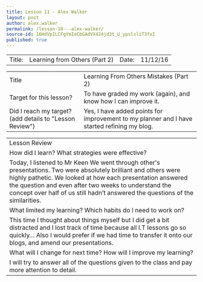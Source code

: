 ```yaml
---
title: Lesson 11 - Alex Walker
layout: post
author: alex.walker
permalink: /lesson-10---alex-walker/
source-id: 16HdVpILCFgYmIoCbGAdVX424jd3t_U_ypslsliT3fxI
published: true
---
```

<table>
  <tr>
    <td>Title:  </td>
    <td>Learning from Others (Part 2)</td>
    <td> Date:  </td>
    <td>11/12/16</td>
  </tr>
</table>


<table>
  <tr>
    <td>Title</td>
    <td>Learning From Others Mistakes (Part 2)</td>
  </tr>
  <tr>
    <td>Target for this lesson?</td>
    <td>To have graded my work (again), and know how I can improve it.</td>
  </tr>
  <tr>
    <td>Did I reach my target? 
(add details to "Lesson Review")</td>
    <td>Yes, I have added points for improvement to my planner and I have started refining my blog.</td>
  </tr>
</table>


<table>
  <tr>
    <td>Lesson Review</td>
  </tr>
  <tr>
    <td>How did I learn? What strategies were effective? </td>
  </tr>
  <tr>
    <td>Today, I listened to Mr Keen We went through other's presentations. Two were absolutely brilliant and others were highly pathetic. We looked at how each presentation answered the question and even after two weeks to understand the concept over half of us still hadn’t answered the questions of the similarities.</td>
  </tr>
  <tr>
    <td>What limited my learning? Which habits do I need to work on? </td>
  </tr>
  <tr>
    <td>This time I thought about things myself but I did get a bit distracted and I lost track of time because all I.T lessons go so quickly… Also I would prefer if we had time to transfer it onto our blogs, and amend our presentations.</td>
  </tr>
  <tr>
    <td>What will I change for next time? How will I improve my learning?</td>
  </tr>
  <tr>
    <td>I will try to answer all of the questions given to the class and pay more attention to detail.</td>
  </tr>
</table>


